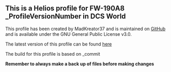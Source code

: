 ## This is a Helios profile for FW-190A8 _ProfileVersionNumber in DCS World

This profile has been created by MadKreator37 and is maintained on [GitHub](_ProjectURL) and is available under the GNU General Public License v3.0.

The latest version of this profile can be found [here](_Repository)

The build for this profile is based on _commit

**Remember to always make a back up of files before making changes**
